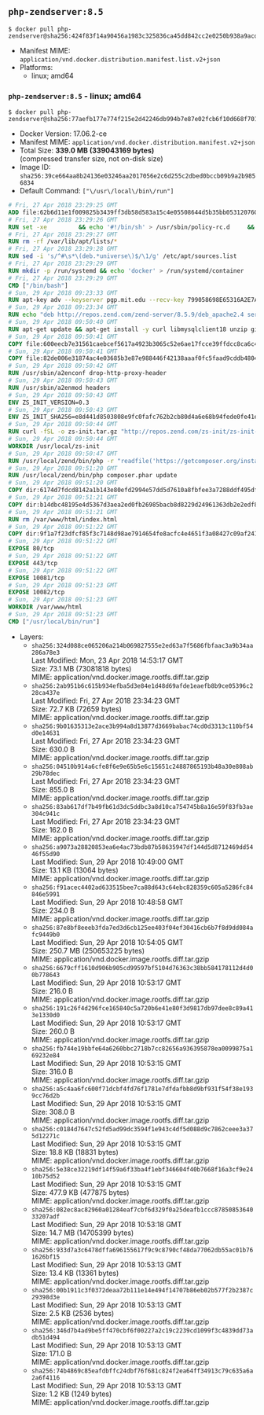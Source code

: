 ## `php-zendserver:8.5`

```console
$ docker pull php-zendserver@sha256:424f83f14a90456a1983c325836ca45dd842cc2e0250b938a9acd9936e0dcce2
```

-	Manifest MIME: `application/vnd.docker.distribution.manifest.list.v2+json`
-	Platforms:
	-	linux; amd64

### `php-zendserver:8.5` - linux; amd64

```console
$ docker pull php-zendserver@sha256:77aefb177e774f215e2d42246db994b7e87e02fcb6f10d668f701e631c16868c
```

-	Docker Version: 17.06.2-ce
-	Manifest MIME: `application/vnd.docker.distribution.manifest.v2+json`
-	Total Size: **339.0 MB (339043169 bytes)**  
	(compressed transfer size, not on-disk size)
-	Image ID: `sha256:39ce664aa8b24136e03246aa2017056e2c6d255c2dbed0bccb09b9a2b9856834`
-	Default Command: `["\/usr\/local\/bin\/run"]`

```dockerfile
# Fri, 27 Apr 2018 23:29:25 GMT
ADD file:62b6d11e1f009825b3439ff3db58d583a15c4e05508644d5b35bb05312076029 in / 
# Fri, 27 Apr 2018 23:29:26 GMT
RUN set -xe 		&& echo '#!/bin/sh' > /usr/sbin/policy-rc.d 	&& echo 'exit 101' >> /usr/sbin/policy-rc.d 	&& chmod +x /usr/sbin/policy-rc.d 		&& dpkg-divert --local --rename --add /sbin/initctl 	&& cp -a /usr/sbin/policy-rc.d /sbin/initctl 	&& sed -i 's/^exit.*/exit 0/' /sbin/initctl 		&& echo 'force-unsafe-io' > /etc/dpkg/dpkg.cfg.d/docker-apt-speedup 		&& echo 'DPkg::Post-Invoke { "rm -f /var/cache/apt/archives/*.deb /var/cache/apt/archives/partial/*.deb /var/cache/apt/*.bin || true"; };' > /etc/apt/apt.conf.d/docker-clean 	&& echo 'APT::Update::Post-Invoke { "rm -f /var/cache/apt/archives/*.deb /var/cache/apt/archives/partial/*.deb /var/cache/apt/*.bin || true"; };' >> /etc/apt/apt.conf.d/docker-clean 	&& echo 'Dir::Cache::pkgcache ""; Dir::Cache::srcpkgcache "";' >> /etc/apt/apt.conf.d/docker-clean 		&& echo 'Acquire::Languages "none";' > /etc/apt/apt.conf.d/docker-no-languages 		&& echo 'Acquire::GzipIndexes "true"; Acquire::CompressionTypes::Order:: "gz";' > /etc/apt/apt.conf.d/docker-gzip-indexes 		&& echo 'Apt::AutoRemove::SuggestsImportant "false";' > /etc/apt/apt.conf.d/docker-autoremove-suggests
# Fri, 27 Apr 2018 23:29:27 GMT
RUN rm -rf /var/lib/apt/lists/*
# Fri, 27 Apr 2018 23:29:28 GMT
RUN sed -i 's/^#\s*\(deb.*universe\)$/\1/g' /etc/apt/sources.list
# Fri, 27 Apr 2018 23:29:29 GMT
RUN mkdir -p /run/systemd && echo 'docker' > /run/systemd/container
# Fri, 27 Apr 2018 23:29:29 GMT
CMD ["/bin/bash"]
# Sun, 29 Apr 2018 09:23:33 GMT
RUN apt-key adv --keyserver pgp.mit.edu --recv-key 799058698E65316A2E7A4FF42EAE1437F7D2C623
# Sun, 29 Apr 2018 09:23:34 GMT
RUN echo "deb http://repos.zend.com/zend-server/8.5.9/deb_apache2.4 server non-free" >> /etc/apt/sources.list.d/zend-server.list
# Sun, 29 Apr 2018 09:50:40 GMT
RUN apt-get update && apt-get install -y curl libmysqlclient18 unzip git zend-server-php-5.6=8.5.9+b796 && /usr/local/zend/bin/zendctl.sh stop
# Sun, 29 Apr 2018 09:50:41 GMT
COPY file:600eecb7e31561caebcef5617a4923b3065c52e6ae17fcce39ffdcc8ca6c41db in /etc/ 
# Sun, 29 Apr 2018 09:50:41 GMT
COPY file:82de006e31874ac4e03685b3e87e988446f42138aaaf0fc5faad9cddb48040ba in /etc/apache2/conf-available 
# Sun, 29 Apr 2018 09:50:42 GMT
RUN /usr/sbin/a2enconf drop-http-proxy-header
# Sun, 29 Apr 2018 09:50:43 GMT
RUN /usr/sbin/a2enmod headers
# Sun, 29 Apr 2018 09:50:43 GMT
ENV ZS_INIT_VERSION=0.3
# Sun, 29 Apr 2018 09:50:43 GMT
ENV ZS_INIT_SHA256=e8d441d8503808e9fc0fafc762b2cb80d4a6e68b94fede0fe41efdeac10800cb
# Sun, 29 Apr 2018 09:50:44 GMT
RUN curl -fSL -o zs-init.tar.gz "http://repos.zend.com/zs-init/zs-init-docker-${ZS_INIT_VERSION}.tar.gz"     && echo "${ZS_INIT_SHA256} *zs-init.tar.gz" | sha256sum -c -     && mkdir /usr/local/zs-init     && tar xzf zs-init.tar.gz --strip-components=1 -C /usr/local/zs-init     && rm zs-init.tar.gz
# Sun, 29 Apr 2018 09:50:44 GMT
WORKDIR /usr/local/zs-init
# Sun, 29 Apr 2018 09:50:47 GMT
RUN /usr/local/zend/bin/php -r "readfile('https://getcomposer.org/installer');" | /usr/local/zend/bin/php
# Sun, 29 Apr 2018 09:51:20 GMT
RUN /usr/local/zend/bin/php composer.phar update
# Sun, 29 Apr 2018 09:51:20 GMT
COPY dir:6174d7fdcd8142a1b143e80efd2994e57dd5d7610a8fbfee3a7288ddf495dfdf in /usr/local/bin 
# Sun, 29 Apr 2018 09:51:21 GMT
COPY dir:b14dbc48195e4d5367d3aea2ed0fb26985bacb8d8229d24961363db2e2edf8f0 in /usr/local/zend/var/plugins/ 
# Sun, 29 Apr 2018 09:51:21 GMT
RUN rm /var/www/html/index.html
# Sun, 29 Apr 2018 09:51:22 GMT
COPY dir:9f1a7f23dfcf85f3c7148d98ae7914654fe8acfc4e4651f3a08427c09af24198 in /var/www/html 
# Sun, 29 Apr 2018 09:51:22 GMT
EXPOSE 80/tcp
# Sun, 29 Apr 2018 09:51:22 GMT
EXPOSE 443/tcp
# Sun, 29 Apr 2018 09:51:22 GMT
EXPOSE 10081/tcp
# Sun, 29 Apr 2018 09:51:23 GMT
EXPOSE 10082/tcp
# Sun, 29 Apr 2018 09:51:23 GMT
WORKDIR /var/www/html
# Sun, 29 Apr 2018 09:51:23 GMT
CMD ["/usr/local/bin/run"]
```

-	Layers:
	-	`sha256:324d088ce065206a214b069827555e2ed63a7f5686fbfaac3a9b34aa286a78e3`  
		Last Modified: Mon, 23 Apr 2018 14:53:17 GMT  
		Size: 73.1 MB (73081818 bytes)  
		MIME: application/vnd.docker.image.rootfs.diff.tar.gzip
	-	`sha256:2ab951b6c615b934efba5d3e84e1d48d69afde1eaefb8b9ce05396c228ca437e`  
		Last Modified: Fri, 27 Apr 2018 23:34:23 GMT  
		Size: 72.7 KB (72659 bytes)  
		MIME: application/vnd.docker.image.rootfs.diff.tar.gzip
	-	`sha256:9b01635313e2ace3b994a8d13877d3669babac74cd0d3313c110bf54d0e14631`  
		Last Modified: Fri, 27 Apr 2018 23:34:23 GMT  
		Size: 630.0 B  
		MIME: application/vnd.docker.image.rootfs.diff.tar.gzip
	-	`sha256:04510b914a6cfe8f6e9e65b5e6c15651c24887865193b48a30e808ab29b78dec`  
		Last Modified: Fri, 27 Apr 2018 23:34:23 GMT  
		Size: 855.0 B  
		MIME: application/vnd.docker.image.rootfs.diff.tar.gzip
	-	`sha256:83ab617df7b49fb61d3dc5ddbc3a8d10ca754745b8a16e59f83fb3ae304c941c`  
		Last Modified: Fri, 27 Apr 2018 23:34:23 GMT  
		Size: 162.0 B  
		MIME: application/vnd.docker.image.rootfs.diff.tar.gzip
	-	`sha256:a9073a28820853ea6e4ac73bdb87b58635947df144d5d8712469dd5446f55d90`  
		Last Modified: Sun, 29 Apr 2018 10:49:00 GMT  
		Size: 13.1 KB (13064 bytes)  
		MIME: application/vnd.docker.image.rootfs.diff.tar.gzip
	-	`sha256:f91acec4402ad633515bee7ca88d643c64ebc828359c605a5286fc84846e5991`  
		Last Modified: Sun, 29 Apr 2018 10:48:58 GMT  
		Size: 234.0 B  
		MIME: application/vnd.docker.image.rootfs.diff.tar.gzip
	-	`sha256:87e8bf8eeeb3fda7ed3d6cb125ee403f04ef30416cb6b7f8d9dd084afc9449b0`  
		Last Modified: Sun, 29 Apr 2018 10:54:05 GMT  
		Size: 250.7 MB (250653225 bytes)  
		MIME: application/vnd.docker.image.rootfs.diff.tar.gzip
	-	`sha256:6679cff1610d906b905cd99597bf5104d76363c38bb584178112d4d00b778643`  
		Last Modified: Sun, 29 Apr 2018 10:53:17 GMT  
		Size: 216.0 B  
		MIME: application/vnd.docker.image.rootfs.diff.tar.gzip
	-	`sha256:191c26f4d296fce165840c5a720b6e41e80f3d9817db97dee8c89a413e1330d0`  
		Last Modified: Sun, 29 Apr 2018 10:53:17 GMT  
		Size: 260.0 B  
		MIME: application/vnd.docker.image.rootfs.diff.tar.gzip
	-	`sha256:fb744e19bbfe64a6260bbc2718b7cc82656a936395878ea0099875a169232e84`  
		Last Modified: Sun, 29 Apr 2018 10:53:15 GMT  
		Size: 316.0 B  
		MIME: application/vnd.docker.image.rootfs.diff.tar.gzip
	-	`sha256:a5c4aa6fc600f71dcbf4fd76f1781e7dfdafbb8d9bf931f54f38e1939cc76d2b`  
		Last Modified: Sun, 29 Apr 2018 10:53:15 GMT  
		Size: 308.0 B  
		MIME: application/vnd.docker.image.rootfs.diff.tar.gzip
	-	`sha256:c0184d7647c52fd5ad99dc3594f1e943c4df5d088d9c7862ceee3a375d12271c`  
		Last Modified: Sun, 29 Apr 2018 10:53:15 GMT  
		Size: 18.8 KB (18831 bytes)  
		MIME: application/vnd.docker.image.rootfs.diff.tar.gzip
	-	`sha256:5e38ce32219df14f59a6f33ba4f1ebf346604f40b7668f16a3cf9e2410b75d52`  
		Last Modified: Sun, 29 Apr 2018 10:53:15 GMT  
		Size: 477.9 KB (477875 bytes)  
		MIME: application/vnd.docker.image.rootfs.diff.tar.gzip
	-	`sha256:082ec8ac82960a01284eaf7cbf6d329f0a25deafb1ccc8785085364033207adf`  
		Last Modified: Sun, 29 Apr 2018 10:53:18 GMT  
		Size: 14.7 MB (14705399 bytes)  
		MIME: application/vnd.docker.image.rootfs.diff.tar.gzip
	-	`sha256:933d7a3c6478dffa696155617f9c9c8790cf48da77062db55ac01b761626bf15`  
		Last Modified: Sun, 29 Apr 2018 10:53:13 GMT  
		Size: 13.4 KB (13361 bytes)  
		MIME: application/vnd.docker.image.rootfs.diff.tar.gzip
	-	`sha256:00b1911c3f0372deaa72b111e14e494f14707b86eb02b577f2b2387c29398d3e`  
		Last Modified: Sun, 29 Apr 2018 10:53:13 GMT  
		Size: 2.5 KB (2536 bytes)  
		MIME: application/vnd.docker.image.rootfs.diff.tar.gzip
	-	`sha256:346d7b4ad9be5ff470cbf6f00227a2c19c2239cd1099f3c4839dd73adb51d494`  
		Last Modified: Sun, 29 Apr 2018 10:53:13 GMT  
		Size: 171.0 B  
		MIME: application/vnd.docker.image.rootfs.diff.tar.gzip
	-	`sha256:74b4869c85eafdbffc24dbf76f681c824f2ea64ff34913c79c635a6a2a6f4116`  
		Last Modified: Sun, 29 Apr 2018 10:53:13 GMT  
		Size: 1.2 KB (1249 bytes)  
		MIME: application/vnd.docker.image.rootfs.diff.tar.gzip
